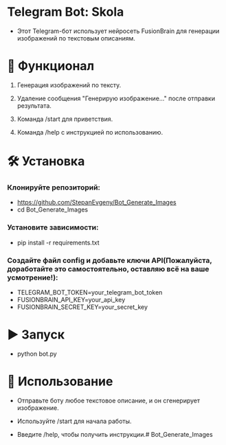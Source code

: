 # Telegram Bot: Skola

- Этот Telegram-бот использует нейросеть FusionBrain для генерации изображений по текстовым описаниям.

# 🚀 Функционал

1. Генерация изображений по тексту.

2. Удаление сообщения "Генерирую изображение..." после отправки результата.

3. Команда /start для приветствия.

4. Команда /help с инструкцией по использованию.

# 🛠 Установка

### Клонируйте репозиторий:

* https://github.com/StepanEvgeny/Bot_Generate_Images
* cd Bot_Generate_Images

### Установите зависимости:

* pip install -r requirements.txt

### Создайте файл config и добавьте ключи API(Пожалуйста, доработайте это самостоятельно, оставляю всё на ваше усмотрение!):

* TELEGRAM_BOT_TOKEN=your_telegram_bot_token
* FUSIONBRAIN_API_KEY=your_api_key
* FUSIONBRAIN_SECRET_KEY=your_secret_key

# ▶ Запуск

* python bot.py

# 📌 Использование

* Отправьте боту любое текстовое описание, и он сгенерирует изображение.

* Используйте /start для начала работы.

* Введите /help, чтобы получить инструкции.# Bot_Generate_Images
